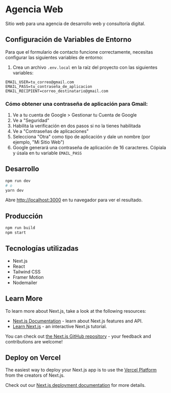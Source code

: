 # Agencia Web

Sitio web para una agencia de desarrollo web y consultoría digital.

## Configuración de Variables de Entorno

Para que el formulario de contacto funcione correctamente, necesitas configurar las siguientes variables de entorno:

1. Crea un archivo `.env.local` en la raíz del proyecto con las siguientes variables:

```
EMAIL_USER=tu_correo@gmail.com
EMAIL_PASS=tu_contraseña_de_aplicacion
EMAIL_RECIPIENT=correo_destinatario@gmail.com
```

### Cómo obtener una contraseña de aplicación para Gmail:

1. Ve a tu cuenta de Google > Gestionar tu Cuenta de Google
2. Ve a "Seguridad"
3. Habilita la verificación en dos pasos si no la tienes habilitada
4. Ve a "Contraseñas de aplicaciones"
5. Selecciona "Otra" como tipo de aplicación y dale un nombre (por ejemplo, "Mi Sitio Web")
6. Google generará una contraseña de aplicación de 16 caracteres. Cópiala y úsala en tu variable `EMAIL_PASS`

## Desarrollo

```bash
npm run dev
# o
yarn dev
```

Abre [http://localhost:3000](http://localhost:3000) en tu navegador para ver el resultado.

## Producción

```bash
npm run build
npm start
```

## Tecnologías utilizadas

- Next.js
- React
- Tailwind CSS
- Framer Motion
- Nodemailer

## Learn More

To learn more about Next.js, take a look at the following resources:

- [Next.js Documentation](https://nextjs.org/docs) - learn about Next.js features and API.
- [Learn Next.js](https://nextjs.org/learn) - an interactive Next.js tutorial.

You can check out [the Next.js GitHub repository](https://github.com/vercel/next.js) - your feedback and contributions are welcome!

## Deploy on Vercel

The easiest way to deploy your Next.js app is to use the [Vercel Platform](https://vercel.com/new?utm_medium=default-template&filter=next.js&utm_source=create-next-app&utm_campaign=create-next-app-readme) from the creators of Next.js.

Check out our [Next.js deployment documentation](https://nextjs.org/docs/app/building-your-application/deploying) for more details.
